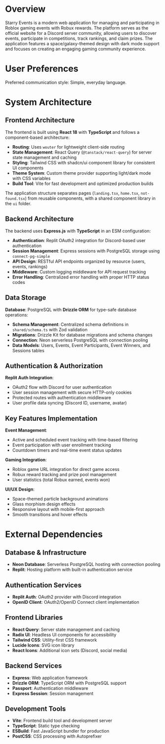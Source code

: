 # Overview

Starry Events is a modern web application for managing and participating in Roblox gaming events with Robux rewards. The platform serves as the official website for a Discord server community, allowing users to discover events, participate in competitions, track rankings, and claim prizes. The application features a space/galaxy-themed design with dark mode support and focuses on creating an engaging gaming community experience.

# User Preferences

Preferred communication style: Simple, everyday language.

# System Architecture

## Frontend Architecture

The frontend is built using **React 18** with **TypeScript** and follows a component-based architecture:

- **Routing**: Uses `wouter` for lightweight client-side routing
- **State Management**: React Query (`@tanstack/react-query`) for server state management and caching
- **Styling**: Tailwind CSS with shadcn/ui component library for consistent UI components
- **Theme System**: Custom theme provider supporting light/dark mode with CSS variables
- **Build Tool**: Vite for fast development and optimized production builds

The application structure separates pages (`landing.tsx`, `home.tsx`, `not-found.tsx`) from reusable components, with a shared component library in the `ui` folder.

## Backend Architecture

The backend uses **Express.js** with **TypeScript** in an ESM configuration:

- **Authentication**: Replit OAuth2 integration for Discord-based user authentication
- **Session Management**: Express sessions with PostgreSQL storage using `connect-pg-simple`
- **API Design**: RESTful API endpoints organized by resource (users, events, rankings)
- **Middleware**: Custom logging middleware for API request tracking
- **Error Handling**: Centralized error handling with proper HTTP status codes

## Data Storage

**Database**: PostgreSQL with **Drizzle ORM** for type-safe database operations:

- **Schema Management**: Centralized schema definitions in `shared/schema.ts` with Zod validation
- **Migrations**: Drizzle Kit for database migrations and schema changes  
- **Connection**: Neon serverless PostgreSQL with connection pooling
- **Data Models**: Users, Events, Event Participants, Event Winners, and Sessions tables

## Authentication & Authorization

**Replit Auth Integration**:
- OAuth2 flow with Discord for user authentication
- User session management with secure HTTP-only cookies
- Protected routes with authentication middleware
- User profile data syncing (Discord ID, username, avatar)

## Key Features Implementation

**Event Management**: 
- Active and scheduled event tracking with time-based filtering
- Event participation with user enrollment tracking
- Countdown timers and real-time event status updates

**Gaming Integration**:
- Roblox game URL integration for direct game access
- Robux reward tracking and prize pool management
- User statistics (total Robux earned, events won)

**UI/UX Design**:
- Space-themed particle background animations
- Glass morphism design effects
- Responsive layout with mobile-first approach
- Smooth transitions and hover effects

# External Dependencies

## Database & Infrastructure
- **Neon Database**: Serverless PostgreSQL hosting with connection pooling
- **Replit**: Hosting platform with built-in authentication service

## Authentication Services
- **Replit Auth**: OAuth2 provider with Discord integration
- **OpenID Client**: OAuth2/OpenID Connect client implementation

## Frontend Libraries
- **React Query**: Server state management and caching
- **Radix UI**: Headless UI components for accessibility
- **Tailwind CSS**: Utility-first CSS framework
- **Lucide Icons**: SVG icon library
- **React Icons**: Additional icon sets (Discord, social media)

## Backend Services
- **Express**: Web application framework
- **Drizzle ORM**: TypeScript ORM with PostgreSQL support
- **Passport**: Authentication middleware
- **Express Session**: Session management

## Development Tools
- **Vite**: Frontend build tool and development server
- **TypeScript**: Static type checking
- **ESBuild**: Fast JavaScript bundler for production
- **PostCSS**: CSS processing with Autoprefixer